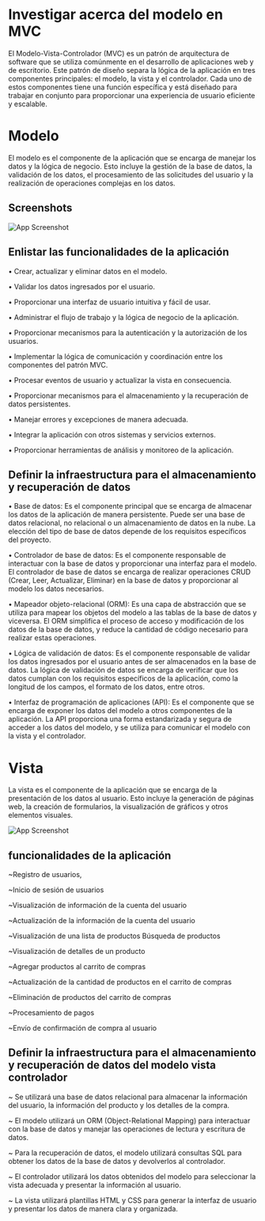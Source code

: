 
# Investigar acerca del modelo en MVC

El Modelo-Vista-Controlador (MVC) es un patrón de arquitectura de software que se utiliza comúnmente en el desarrollo de aplicaciones web y de escritorio. Este patrón de diseño separa la lógica de la aplicación en tres componentes principales: el modelo, la vista y el controlador. Cada uno de estos componentes tiene una función específica y está diseñado para trabajar en conjunto para proporcionar una experiencia de usuario eficiente y escalable.


# Modelo

El modelo es el componente de la aplicación que se encarga de manejar los datos y la lógica de negocio. Esto incluye la gestión de la base de datos, la validación de los datos, el procesamiento de las solicitudes del usuario y la realización de operaciones complejas en los datos.


## Screenshots

![App Screenshot](https://media.licdn.com/dms/image/D4D12AQG5qbd4nSXQOg/article-cover_image-shrink_720_1280/0/1660140125781?e=2147483647&v=beta&t=TUrLEdXyswL1apSaZ49u-Mo3cO1wqHtBHAduBwDBqkI)


## Enlistar las funcionalidades de la aplicación

•	Crear, actualizar y eliminar datos en el modelo.

•	Validar los datos ingresados por el usuario.

•	Proporcionar una interfaz de usuario intuitiva y fácil de usar.

•	Administrar el flujo de trabajo y la lógica de negocio de la aplicación.

•	Proporcionar mecanismos para la autenticación y la autorización de los usuarios.

•	Implementar la lógica de comunicación y coordinación entre los componentes del patrón MVC.

•	Procesar eventos de usuario y actualizar la vista en consecuencia.

•	Proporcionar mecanismos para el almacenamiento y la recuperación de datos persistentes.

•	Manejar errores y excepciones de manera adecuada.

•	Integrar la aplicación con otros sistemas y servicios externos.

•	Proporcionar herramientas de análisis y monitoreo de la aplicación.


## Definir la infraestructura para el almacenamiento y recuperación de datos

•	Base de datos: Es el componente principal que se encarga de almacenar los datos de la aplicación de manera persistente. Puede ser una base de datos relacional, no relacional o un almacenamiento de datos en la nube. La elección del tipo de base de datos depende de los requisitos específicos del proyecto.

•	Controlador de base de datos: Es el componente responsable de interactuar con la base de datos y proporcionar una interfaz para el modelo. El controlador de base de datos se encarga de realizar operaciones CRUD (Crear, Leer, Actualizar, Eliminar) en la base de datos y proporcionar al modelo los datos necesarios.

•	Mapeador objeto-relacional (ORM): Es una capa de abstracción que se utiliza para mapear los objetos del modelo a las tablas de la base de datos y viceversa. El ORM simplifica el proceso de acceso y modificación de los datos de la base de datos, y reduce la cantidad de código necesario para realizar estas operaciones.

•	Lógica de validación de datos: Es el componente responsable de validar los datos ingresados por el usuario antes de ser almacenados en la base de datos. La lógica de validación de datos se encarga de verificar que los datos cumplan con los requisitos específicos de la aplicación, como la longitud de los campos, el formato de los datos, entre otros.

•	Interfaz de programación de aplicaciones (API): Es el componente que se encarga de exponer los datos del modelo a otros componentes de la aplicación. La API proporciona una forma estandarizada y segura de acceder a los datos del modelo, y se utiliza para comunicar el modelo con la vista y el controlador.


# Vista

La vista es el componente de la aplicación que se encarga de la presentación de los datos al usuario. Esto incluye la generación de páginas web, la creación de formularios, la visualización de gráficos y otros elementos visuales.


![App Screenshot](https://static.wixstatic.com/media/af8b51_8f89c429555a4fc8a98a940095f7f30d~mv2.jpg/v1/fill/w_396,h_465,al_c,q_80,enc_auto/img6.jpg)


## funcionalidades de la aplicación


~Registro de usuarios,

~Inicio de sesión de usuarios

~Visualización de información de la cuenta del usuario

~Actualización de la información de la cuenta del usuario

~Visualización de una lista de productos
Búsqueda de productos

~Visualización de detalles de un producto

~Agregar productos al carrito de compras

~Actualización de la cantidad de productos en el carrito de compras

~Eliminación de productos del carrito de compras

~Procesamiento de pagos

~Envío de confirmación de compra al usuario

## Definir la infraestructura para el almacenamiento y recuperación de datos del modelo vista controlador

~ Se utilizará una base de datos relacional para almacenar la información del usuario, la información del producto y los detalles de la compra.

~ El modelo utilizará un ORM (Object-Relational Mapping) para interactuar con la base de datos y manejar las operaciones de lectura y escritura de datos.

~ Para la recuperación de datos, el modelo utilizará consultas SQL para obtener los datos de la base de datos y devolverlos al controlador.

~ El controlador utilizará los datos obtenidos del modelo para seleccionar la vista adecuada y presentar la información al usuario.

~ La vista utilizará plantillas HTML y CSS para generar la interfaz de usuario y presentar los datos de manera clara y organizada.
